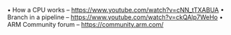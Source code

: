 • How a CPU works – https://www.youtube.com/watch?v=cNN_tTXABUA 
• Branch in a pipeline – https://www.youtube.com/watch?v=ckQAlp7WeHo 
• ARM Community forum – https://community.arm.com/